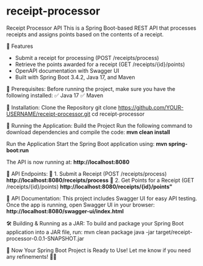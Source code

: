 # receipt-processor

Receipt Processor API
This is a Spring Boot-based REST API that processes receipts and assigns points based on the contents of a receipt.

🚀 Features
- Submit a receipt for processing (POST /receipts/process)
- Retrieve the points awarded for a receipt (GET /receipts/{id}/points)
- OpenAPI documentation with Swagger UI
- Built with Spring Boot 3.4.2, Java 17, and Maven

📌 Prerequisites:
Before running the project, make sure you have the following installed:
✅ Java 17 
✅ Maven 

🔧 Installation:
Clone the Repository
git clone https://github.com/YOUR-USERNAME/receipt-processor.git
cd receipt-processor

🚀 Running the Application:
Build the Project
Run the following command to download dependencies and compile the code:
**mvn clean install**
 
Run the Application
Start the Spring Boot application using:
**mvn spring-boot:run**

The API is now running at:
**http://localhost:8080**

📌 API Endpoints:
📍 1. Submit a Receipt (POST /receipts/process)
**http://localhost:8080/receipts/process**
📍 2. Get Points for a Receipt (GET /receipts/{id}/points)
**http://localhost:8080/receipts/{id}/points"**

📖 API Documentation:
This project includes Swagger UI for easy API testing.
Once the app is running, open Swagger UI in your browser:
**http://localhost:8080/swagger-ui/index.html**

🛠️ Building & Running as a JAR:
To build and package your Spring Boot application into a JAR file, run:
mvn clean package
java -jar target/receipt-processor-0.0.1-SNAPSHOT.jar

🎉 Now Your Spring Boot Project is Ready to Use!
Let me know if you need any refinements! 🚀😊
